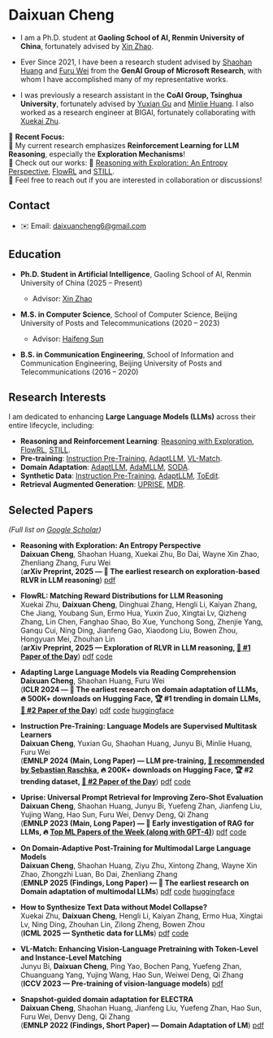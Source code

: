 # Daixuan Cheng

- I am a Ph.D. student at **Gaoling School of AI, Renmin University of China**, fortunately advised by [Xin Zhao](https://scholar.google.com/citations?user=JNhNacoAAAAJ&hl=en).  

- Ever Since 2021, I have been a research student advised by [Shaohan Huang](https://buaahsh.github.io) and [Furu Wei](https://thegenerality.com) from the **GenAI Group of Microsoft Research**, with whom I have accomplished many of my representative works.

- I was previously a research assistant in the **CoAI Group, Tsinghua University**, fortunately advised by [Yuxian Gu](https://t1101675.github.io) and [Minlie Huang](https://scholar.google.com/citations?user=P1jPSzMAAAAJ&hl=zh-CN).  I also worked as a research engineer at BIGAI, fortunately collaborating with [Xuekai Zhu](https://xuekai-zhu.github.io/Xuekai-Zhu/).

🌟 **Recent Focus:**  
🌟 My current research emphasizes **Reinforcement Learning for LLM Reasoning**, especially the **Exploration Mechanisms**!  
🌟 Check out our works: 🚀 [Reasoning with Exploration: An Entropy Perspective](https://arxiv.org/abs/2506.14758), [FlowRL](https://huggingface.co/papers/2509.15207) and [STILL](https://github.com/RUCAIBox/Slow_Thinking_with_LLMs).  
🌟 Feel free to reach out if you are interested in collaboration or discussions!

## Contact  
- ✉️ Email: [daixuancheng6@gmail.com](mailto:daixuancheng6@gmail.com)  

## Education

- **Ph.D. Student in Artificial Intelligence**, Gaoling School of AI, Renmin University of China (2025 – Present)  
  - Advisor: [Xin Zhao](https://scholar.google.com/citations?user=JNhNacoAAAAJ&hl=en)

- **M.S. in Computer Science**, School of Computer Science, Beijing University of Posts and Telecommunications (2020 – 2023)  
  - Advisor: [Haifeng Sun](https://hfsun.github.io)

- **B.S. in Communication Engineering**, School of Information and Communication Engineering, Beijing University of Posts and Telecommunications (2016 – 2020)  

## Research Interests  

I am dedicated to enhancing **Large Language Models (LLMs)** across their entire lifecycle, including:  
- **Reasoning and Reinforcement Learning**: [Reasoning with Exploration](https://arxiv.org/abs/2506.14758), [FlowRL](https://huggingface.co/papers/2509.15207), [STILL](https://github.com/RUCAIBox/Slow_Thinking_with_LLMs).  
- **Pre-training**: [Instruction Pre-Training](https://huggingface.co/papers/2406.14491), [AdaptLLM](https://huggingface.co/papers/2309.09530), [VL-Match](https://openaccess.thecvf.com/content/ICCV2023/papers/Bi_VL-Match_Enhancing_Vision-Language_Pretraining_with_Token-Level_and_Instance-Level_Matching_ICCV_2023_paper.pdf).  
- **Domain Adaptation**: [AdaptLLM](https://huggingface.co/papers/2309.09530), [AdaMLLM](https://arxiv.org/abs/2411.19930), [SODA](https://aclanthology.org/2022.findings-emnlp.163/).  
- **Synthetic Data**: [Instruction Pre-Training](https://huggingface.co/papers/2406.14491), [AdaptLLM](https://huggingface.co/papers/2309.09530), [ToEdit](https://arxiv.org/abs/2412.14689).  
- **Retrieval Augmented Generation**: [UPRISE](https://arxiv.org/abs/2303.08518), [MDR](https://aclanthology.org/2024.naacl-long.235/).

## Selected Papers

*(Full list on [Google Scholar](https://scholar.google.com/citations?hl=en&user=flRAZJQAAAAJ&view_op=list_works))*

* **Reasoning with Exploration: An Entropy Perspective**  
  **Daixuan Cheng**, Shaohan Huang, Xuekai Zhu, Bo Dai, Wayne Xin Zhao, Zhenliang Zhang, Furu Wei  
  (**arXiv Preprint, 2025 — 🌟 The earliest research on exploration-based RLVR in LLM reasoning**) [pdf](https://arxiv.org/abs/2506.14758)

* **FlowRL: Matching Reward Distributions for LLM Reasoning**  
  Xuekai Zhu, **Daixuan Cheng**, Dinghuai Zhang, Hengli Li, Kaiyan Zhang, Che Jiang, Youbang Sun, Ermo Hua, Yuxin Zuo, Xingtai Lv, Qizheng Zhang, Lin Chen, Fanghao Shao, Bo Xue, Yunchong Song, Zhenjie Yang, Ganqu Cui, Ning Ding, Jianfeng Gao, Xiaodong Liu, Bowen Zhou, Hongyuan Mei, Zhouhan Lin  
  (**arXiv Preprint, 2025 — Exploration of RLVR in LLM reasoning, [🤗 #1 Paper of the Day](https://huggingface.co/papers/2509.15207)**) [pdf](https://huggingface.co/papers/2509.15207) [code](https://github.com/Xuekai-Zhu/FlowRL)

* **Adapting Large Language Models via Reading Comprehension**  
  **Daixuan Cheng**, Shaohan Huang, Furu Wei  
  (**ICLR 2024 — 🌟 The earliest research on domain adaptation of LLMs, 🔥 500K+ downloads on Hugging Face, 🏆 #1 trending in domain LLMs, [🤗 #2 Paper of the Day](https://huggingface.co/papers/2309.09530)**) [pdf](https://huggingface.co/papers/2309.09530) [code](https://github.com/microsoft/LMOps/tree/main/adaptllm) [huggingface](https://huggingface.co/AdaptLLM)

* **Instruction Pre-Training: Language Models are Supervised Multitask Learners**  
  **Daixuan Cheng**, Yuxian Gu, Shaohan Huang, Junyu Bi, Minlie Huang, Furu Wei  
  (**EMNLP 2024 (Main, Long Paper) — LLM pre-training, [🌟 recommended by Sebastian Raschka](https://magazine.sebastianraschka.com/p/instruction-pretraining-llms), 🔥 200K+ downloads on Hugging Face, 🏆 #2 trending dataset, [🤗 #2 Paper of the Day](https://huggingface.co/papers/2406.14491)**) [pdf](https://huggingface.co/papers/2406.14491) [code](https://github.com/microsoft/LMOps/tree/main/instruction_pretrain)

* **Uprise: Universal Prompt Retrieval for Improving Zero-Shot Evaluation**  
  **Daixuan Cheng**, Shaohan Huang, Junyu Bi, Yuefeng Zhan, Jianfeng Liu, Yujing Wang, Hao Sun, Furu Wei, Denvy Deng, Qi Zhang  
  (**EMNLP 2023 (Main, Long Paper) — 🌟 Early investigation of RAG for LLMs, 🔥 [Top ML Papers of the Week (along with GPT-4)](https://x.com/dair_ai/status/1637456912596840448)**) [pdf](https://arxiv.org/abs/2303.08518) [code](https://github.com/microsoft/LMOps/tree/main/uprise)

* **On Domain-Adaptive Post-Training for Multimodal Large Language Models**  
  **Daixuan Cheng**, Shaohan Huang, Ziyu Zhu, Xintong Zhang, Wayne Xin Zhao, Zhongzhi Luan, Bo Dai, Zhenliang Zhang  
  (**EMNLP 2025 (Findings, Long Paper) — 🌟 The earliest research on Domain adaptation of multimodal LLMs**) [pdf](https://arxiv.org/abs/2411.19930) [code](https://github.com/bigai-ai/QA-Synthesizer) [huggingface](https://huggingface.co/AdaptLLM/Adapt-MLLM-to-Domains)

* **How to Synthesize Text Data without Model Collapse?**  
  Xuekai Zhu, **Daixuan Cheng**, Hengli Li, Kaiyan Zhang, Ermo Hua, Xingtai Lv, Ning Ding, Zhouhan Lin, Zilong Zheng, Bowen Zhou  
  (**ICML 2025 — Synthetic data for LLMs**) [pdf](https://arxiv.org/abs/2412.14689) [code](https://github.com/Xuekai-Zhu/toedit)

* **VL-Match: Enhancing Vision-Language Pretraining with Token-Level and Instance-Level Matching**  
  Junyu Bi, **Daixuan Cheng**, Ping Yao, Bochen Pang, Yuefeng Zhan, Chuanguang Yang, Yujing Wang, Hao Sun, Weiwei Deng, Qi Zhang  
  (**ICCV 2023 — Pre-training of vision-language models**) [pdf](https://openaccess.thecvf.com/content/ICCV2023/papers/Bi_VL-Match_Enhancing_Vision-Language_Pretraining_with_Token-Level_and_Instance-Level_Matching_ICCV_2023_paper.pdf)

- **Snapshot-guided domain adaptation for ELECTRA**  
**Daixuan Cheng**, Shaohan Huang, Jianfeng Liu, Yuefeng Zhan, Hao Sun, Furu Wei, Denvy Deng, Qi Zhang  
(**EMNLP 2022 (Findings, Short Paper) — Domain Adaptation of LM**) [pdf](https://aclanthology.org/2022.findings-emnlp.163/)
